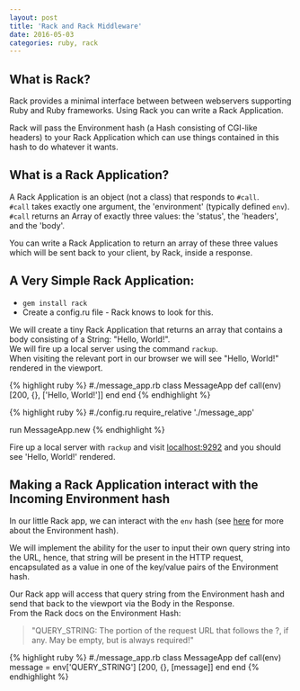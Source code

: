 ```yaml
---
layout: post
title: 'Rack and Rack Middleware'
date: 2016-05-03
categories: ruby, rack
---
```


What is Rack?
------
Rack provides a minimal interface between between webservers supporting Ruby and Ruby frameworks. Using Rack you can write a Rack Application.  
  
Rack will pass the Environment hash (a Hash consisting of CGI-like headers) to your Rack Application which can use things contained in this hash to do whatever it wants.  
  
What is a Rack Application?
------
A Rack Application is an object (not a class) that responds to `#call`.    
`#call` takes exactly one argument, the 'environment' (typically defined `env`).  
`#call` returns an Array of exactly three values: the 'status', the 'headers', and the 'body'.  
  
You can write a Rack Application to return an array of these three values which will be sent back to your client, by Rack, inside a response.  
  
A Very Simple Rack Application:  
------
- `gem install rack`  
- Create a config.ru file - Rack knows to look for this.  
  
We will create a tiny Rack Application that returns an array that contains a body consisting of a String: "Hello, World!".  
We will fire up a local server using the command `rackup`.  
When visiting the relevant port in our browser we will see "Hello, World!" rendered in the viewport.  
  
{% highlight ruby %}
#./message_app.rb
class MessageApp
  def call(env)
    [200, {}, ['Hello, World!']]
  end
end
{% endhighlight %}

{% highlight ruby %}
#./config.ru
require_relative './message_app'

run MessageApp.new
{% endhighlight %}

Fire up a local server with `rackup` and visit [localhost:9292](http://localhost:9292) and you should see 'Hello, World!' rendered.  
  
Making a Rack Application interact with the Incoming Environment hash
---
In our little Rack app, we can interact with the `env` hash (see [here](http://rack.rubyforge.org/doc/SPEC.html) for more about the Environment hash).  
  
We will implement the ability for the user to input their own query string into the URL, hence, that string will be present in the HTTP request, encapsulated as a value in one of the key/value pairs of the Environment hash.  
  
Our Rack app will access that query string from the Environment hash and send that back to the viewport via the Body in the Response.   
From the Rack docs on the Environment Hash:  
> "QUERY_STRING: The portion of the request URL that follows the ?, if any. May be empty, but is always required!"  

{% highlight ruby %}
#./message_app.rb
class MessageApp
  def call(env)
    message = env['QUERY_STRING']
    [200, {}, [message]]
  end
end
{% endhighlight %}
